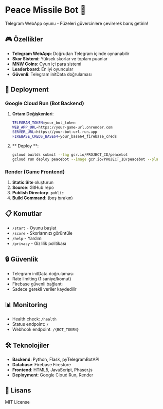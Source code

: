 # Peace Missile Bot 🚀

Telegram WebApp oyunu - Füzeleri güvercinlere çevirerek barış getirin!

## 🎮 Özellikler

- **Telegram WebApp**: Doğrudan Telegram içinde oynanabilir
- **Skor Sistemi**: Yüksek skorlar ve toplam puanlar
- **MNW Coins**: Oyun içi para sistemi
- **Leaderboard**: En iyi oyuncular
- **Güvenli**: Telegram initData doğrulaması

## 🚀 Deployment

### Google Cloud Run (Bot Backend)

1. **Ortam Değişkenleri**:
   ```bash
   TELEGRAM_TOKEN=your_bot_token
   WEB_APP_URL=https://your-game-url.onrender.com
   SERVER_URL=https://your-bot-url.run.app
   FIREBASE_CREDS_BASE64=your_base64_firebase_creds
   ```

2. ** Deploy **:
   ```bash
   gcloud builds submit --tag gcr.io/PROJECT_ID/peacebot
   gcloud run deploy peacebot --image gcr.io/PROJECT_ID/peacebot --platform managed --region europe-central2 --allow-unauthenticated
   ```

### Render (Game Frontend)

1. **Static Site** oluşturun
2. **Source**: GitHub repo
3. **Publish Directory**: `public`
4. **Build Command**: (boş bırakın)

## 📋 Komutlar

- `/start` - Oyunu başlat
- `/score` - Skorlarınızı görüntüle
- `/help` - Yardım
- `/privacy` - Gizlilik politikası

## 🔒 Güvenlik

- Telegram initData doğrulaması
- Rate limiting (1 saniye/komut)
- Firebase güvenli bağlantı
- Sadece gerekli veriler kaydedilir

## 📊 Monitoring

- Health check: `/health`
- Status endpoint: `/`
- Webhook endpoint: `/{BOT_TOKEN}`

## 🛠️ Teknolojiler

- **Backend**: Python, Flask, pyTelegramBotAPI
- **Database**: Firebase Firestore
- **Frontend**: HTML5, JavaScript, Phaser.js
- **Deployment**: Google Cloud Run, Render

## 📝 Lisans

MIT License 